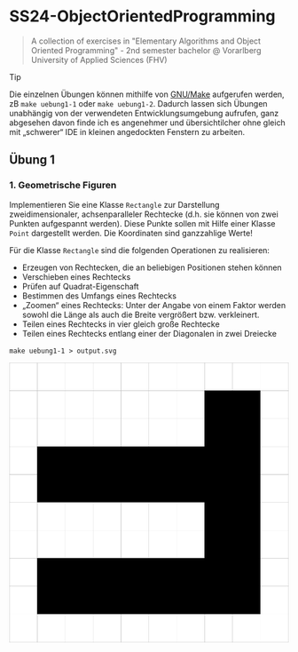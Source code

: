 # SS24-ObjectOrientedProgramming

> A collection of exercises in "Elementary Algorithms and Object Oriented Programming" - 2nd semester bachelor @
> Vorarlberg University of Applied Sciences (FHV)

> [!TIP]
> Die einzelnen Übungen können mithilfe von [GNU/Make](https://www.gnu.org/software/make/) aufgerufen werden, zB
`make uebung1-1` oder `make uebung1-2`. Dadurch lassen sich Übungen unabhängig von der verwendeten Entwicklungsumgebung
> aufrufen, ganz abgesehen davon finde ich es angenehmer und übersichtilcher ohne gleich mit „schwerer“ IDE in kleinen
> angedockten Fenstern zu arbeiten.

## Übung 1

### 1. Geometrische Figuren

Implementieren Sie eine Klasse `Rectangle` zur Darstellung zweidimensionaler, achsenparalleler Rechtecke (d.h. sie
können von zwei Punkten aufgespannt werden). Diese Punkte sollen mit Hilfe einer Klasse `Point` dargestellt werden. Die
Koordinaten sind ganzzahlige Werte!

Für die Klasse `Rectangle` sind die folgenden Operationen zu realisieren:

- Erzeugen von Rechtecken, die an beliebigen Positionen stehen können
- Verschieben eines Rechtecks
- Prüfen auf Quadrat-Eigenschaft
- Bestimmen des Umfangs eines Rechtecks
- „Zoomen“ eines Rechtecks: Unter der Angabe von einem Faktor werden sowohl die Länge als auch die Breite vergrößert
  bzw. verkleinert.
- Teilen eines Rechtecks in vier gleich große Rechtecke
- Teilen eines Rechtecks entlang einer der Diagonalen in zwei Dreiecke

```
make uebung1-1 > output.svg
```

![](./docs/uebung1/output.svg)